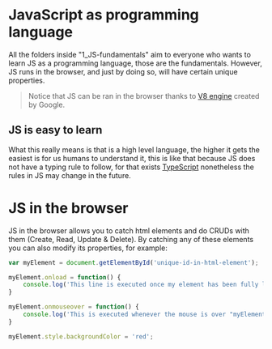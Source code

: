 # JavaScript as programming language
All the folders inside "1_JS-fundamentals" aim to everyone who wants to learn JS as a programming language, those are the fundamentals. However, JS runs in the browser, and just by doing so, will have certain unique properties.

> Notice that JS can be ran in the browser thanks to [V8 engine](https://v8.dev/) created by Google.

## JS is easy to learn
What this really means is that is a high level language, the higher it gets the easiest is for us humans to understand it, this is like that because JS does not have a typing rule to follow, for that exists [TypeScript](https://www.typescriptlang.org/) nonetheless the rules in JS may change in the future.

# JS in the browser
JS in the browser allows you to catch html elements and do CRUDs with them (Create, Read, Update & Delete). By catching any of these elements you can also modify its properties, for example:

```javascript
var myElement = document.getElementById('unique-id-in-html-element');

myElement.onload = function() {
	console.log('This line is executed once my element has been fully loaded on page');
}

myElement.onmouseover = function() {
	console.log('This is executed whenever the mouse is over "myElement"');
}

myElement.style.backgroundColor = 'red';
```